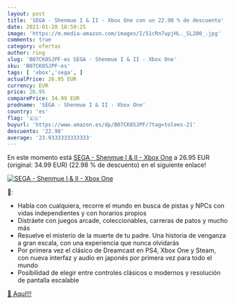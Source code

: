 ```yaml
---
layout: post
title: 'SEGA - Shenmue I & II - Xbox One con un 22.98 % de descuento'
date: 2021-01-28 18:59:25
image: 'https://m.media-amazon.com/images/I/51cRn7upjHL._SL200_.jpg'
comments: true
category: ofertas
author: ring
slug: 'B07CK8SJPF-es SEGA - Shenmue I & II - Xbox One'
sku: 'B07CK8SJPF-es'
tags: [ 'xbox','sega', ]
actualPrice: 26.95 EUR
currency: EUR
price: 26.95
comparePrice: 34.99 EUR
prodname: 'SEGA - Shenmue I & II - Xbox One'
country: 'es'
flag: '🇪🇸'
buyurl: 'https://www.amazon.es/dp/B07CK8SJPF/?tag=tolees-21'
descuento: '22.98'
average: '23.9333333333333'
---
```


En este momento está [SEGA - Shenmue I & II - Xbox One](https://www.amazon.es/dp/B07CK8SJPF/?tag=tolees-21) a 26.95 EUR (original: 34.99 EUR) (22.98 %  de descuento) en el siguiente enlace!

[![SEGA - Shenmue I & II - Xbox One](https://m.media-amazon.com/images/I/51cRn7upjHL._SL200_.jpg)](https://www.amazon.es/dp/B07CK8SJPF/?tag=tolees-21)

🔎:

- Habla con cualquiera, recorre el mundo en busca de pistas y NPCs con vidas independientes y con horarios propios
- Distráete con juegos arcade, coleccionables, carreras de patos y mucho más
- Resuelve el misterio de la muerte de tu padre. Una historia de venganza a gran escala, con una experiencia que nunca olvidarás
- Por primera vez el clásico de Dreamcast en PS4, Xbox One y Steam, con nueva interfaz y audio en japonés por primera vez para todo el mundo
- Posibilidad de elegir entre controles clásicos o modernos y resolución de pantalla escalable

[🛒 Aquí!!!](https://www.amazon.es/dp/B07CK8SJPF/?tag=tolees-21)
